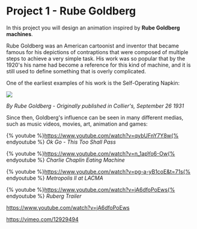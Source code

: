 # Project 1 - Rube Goldberg

In this project you will design an animation inspired by **Rube Goldberg machines**.

Rube Goldberg was an American cartoonist and inventor that became famous for his depictions of contraptions that were composed of multiple steps to achieve a very simple task. His work was so popular that by the 1920's his name had become a reference for this kind of machine, and it is still used to define something that is overly complicated.

One of the earliest examples of his work is the Self-Operating Napkin:

![](https://upload.wikimedia.org/wikipedia/commons/a/a9/Rube_Goldberg%27s_%22Self-Operating_Napkin%22_%28cropped%29.gif)

_By Rube Goldberg - Originally published in Collier's, September 26 1931_

Since then, Goldberg's influence can be seen in many different medias, such as music videos, movies, art, animation and games:

{% youtube %}https://www.youtube.com/watch?v=qybUFnY7Y8w{% endyoutube %}
_Ok Go - This Too Shall Pass_

{% youtube %}https://www.youtube.com/watch?v=n_1apYo6-Ow{% endyoutube %}
_Charlie Chaplin Eating Machine_

{% youtube %}https://www.youtube.com/watch?v=pg-a-yB1coE&t=71s{% endyoutube %}
_Metropolis ll at LACMA_

{% youtube %}https://www.youtube.com/watch?v=jA6dfoPoEws{% endyoutube %}
_Ruberg Trailer_

https://www.youtube.com/watch?v=jA6dfoPoEws

https://vimeo.com/12929494














